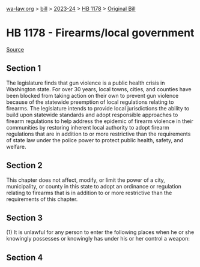 [wa-law.org](/) > [bill](/bill/) > [2023-24](/bill/2023-24/) > [HB 1178](/bill/2023-24/hb/1178/) > [Original Bill](/bill/2023-24/hb/1178/1/)

# HB 1178 - Firearms/local government

[Source](http://lawfilesext.leg.wa.gov/biennium/2023-24/Pdf/Bills/House%20Bills/1178.pdf)

## Section 1
The legislature finds that gun violence is a public health crisis in Washington state. For over 30 years, local towns, cities, and counties have been blocked from taking action on their own to prevent gun violence because of the statewide preemption of local regulations relating to firearms. The legislature intends to provide local jurisdictions the ability to build upon statewide standards and adopt responsible approaches to firearm regulations to help address the epidemic of firearm violence in their communities by restoring inherent local authority to adopt firearm regulations that are in addition to or more restrictive than the requirements of state law under the police power to protect public health, safety, and welfare.

## Section 2
This chapter does not affect, modify, or limit the power of a city, municipality, or county in this state to adopt an ordinance or regulation relating to firearms that is in addition to or more restrictive than the requirements of this chapter.

## Section 3
(1) It is unlawful for any person to enter the following places when he or she knowingly possesses or knowingly has under his or her control a weapon:

## Section 4